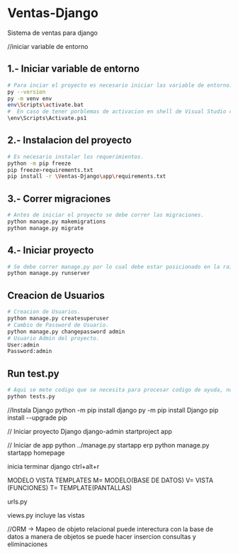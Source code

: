 # Ventas-Django
Sistema de ventas para django


//iniciar variable de entorno


## 1.- Iniciar variable de entorno
```bash
# Para inciar el proyecto es necesario iniciar las variable de entorno.
py --version
py -m venv env
env\Scripts\activate.bat
#  En caso de tener porblemas de activacion en shell de Visual Studio correr:
\env\Scripts\Activate.ps1
```

## 2.- Instalacion del proyecto
```bash
# Es necesario instalar los requerimientos.
python -m pip freeze
pip freeze>requirements.txt 
pip install -r \Ventas-Django\app\requirements.txt 

```

## 3.- Correr migraciones
```bash
# Antes de iniciar el proyecto se debe correr las migraciones.
python manage.py makemigrations
python manage.py migrate
```

## 4.- Iniciar proyecto
```bash
# Se debe correr manage.py por lo cual debe estar posicionado en la raiz del archivo.
python manage.py runserver
```

## Creacion de Usuarios
```bash
# Creacion de Usuarios.
python manage.py createsuperuser
# Cambio de Password de Usuario.
python manage.py changepassword admin
# Usuario Admin del proyecto.
User:admin
Password:admin
```

## Run test.py

```bash
# Aqui se mete codigo que se necesita para procesar codigo de ayuda, no correra con el servidor.
python tests.py
```


//Instala Django
python -m pip install django 
py -m pip install Django
pip install --upgrade pip




// Iniciar proyecto Django
django-admin startproject app

// Iniciar de app
python ../manage.py startapp erp
python manage.py startapp homepage





inicia terminar django
ctrl+alt+r



MODELO VISTA TEMPLATES
M= MODELO(BASE DE DATOS)
V= VISTA (FUNCIONES)
T= TEMPLATE(PANTALLAS)

urls.py 

views.py 
incluye las vistas 

//ORM -> Mapeo de objeto relacional
puede interectura con la base de datos a manera de objetos se puede hacer insercion consultas y eliminaciones 


